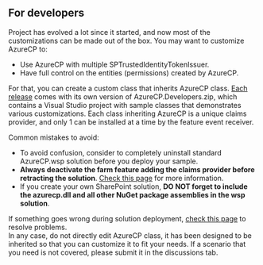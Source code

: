 ## For developers

Project has evolved a lot since it started, and now most of the customizations can be made out of the box. You may want to customize AzureCP to:

- Use AzureCP with multiple SPTrustedIdentityTokenIssuer.
- Have full control on the entities (permissions) created by AzureCP.

For that, you can create a custom class that inherits AzureCP class. [Each release](https://github.com/Yvand/AzureCP/releases) comes with its own version of AzureCP.Developers.zip, which contains a Visual Studio project with sample classes that demonstrates various customizations.
Each class inheriting AzureCP is a unique claims provider, and only 1 can be installed at a time by the feature event receiver.

Common mistakes to avoid:

- To avoid confusion, consider to completely uninstall standard AzureCP.wsp solution before you deploy your sample.
- **Always deactivate the farm feature adding the claims provider before retracting the solution**. [Check this page](Remove-AzureCP.html) for more information.
- If you create your own SharePoint solution, **DO NOT forget to include the azurecp.dll and all other NuGet package assemblies in the wsp solution**.

If something goes wrong during solution deployment, [check this page](Fix-setup-issues.html) to resolve problems.  
In any case, do not directly edit AzureCP class, it has been designed to be inherited so that you can customize it to fit your needs. If a scenario that you need is not covered, please submit it in the discussions tab.
